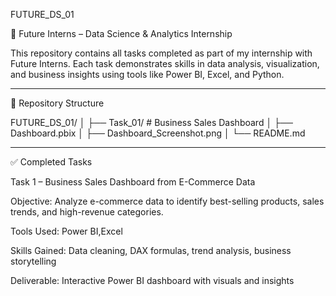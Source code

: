 FUTURE_DS_01

🚀 Future Interns – Data Science & Analytics Internship

This repository contains all tasks completed as part of my internship with Future Interns. Each task demonstrates skills in data analysis, visualization, and business insights using tools like Power BI, Excel, and Python.


---

📂 Repository Structure

FUTURE_DS_01/
│
├── Task_01/ # Business Sales Dashboard
│ ├── Dashboard.pbix
│ ├── Dashboard_Screenshot.png
│ └── README.md



---

✅ Completed Tasks

Task 1 – Business Sales Dashboard from E-Commerce Data

Objective: Analyze e-commerce data to identify best-selling products, sales trends, and high-revenue categories.

Tools Used: Power BI,Excel

Skills Gained: Data cleaning, DAX formulas, trend analysis, business storytelling

Deliverable: Interactive Power BI dashboard with visuals and insights
